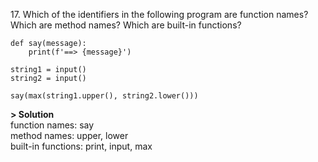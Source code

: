 17\. Which of the identifiers in the following program are function names? Which are method names? Which are built-in functions?
```
def say(message):
    print(f'==> {message}')

string1 = input()
string2 = input()

say(max(string1.upper(), string2.lower()))
```

**> Solution**\
function names: say\
method names: upper, lower\
built-in functions: print, input, max